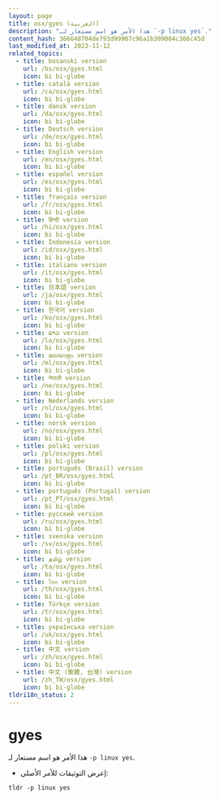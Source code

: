 ```yaml
---
layout: page
title: osx/gyes (العربية)
description: "هذا الأمر هو اسم مستعار لـ `-p linux yes`."
content_hash: 366648704de793d99907c96a1b309004c366c45d
last_modified_at: 2023-11-12
related_topics:
  - title: bosanski version
    url: /bs/osx/gyes.html
    icon: bi bi-globe
  - title: català version
    url: /ca/osx/gyes.html
    icon: bi bi-globe
  - title: dansk version
    url: /da/osx/gyes.html
    icon: bi bi-globe
  - title: Deutsch version
    url: /de/osx/gyes.html
    icon: bi bi-globe
  - title: English version
    url: /en/osx/gyes.html
    icon: bi bi-globe
  - title: español version
    url: /es/osx/gyes.html
    icon: bi bi-globe
  - title: français version
    url: /fr/osx/gyes.html
    icon: bi bi-globe
  - title: हिन्दी version
    url: /hi/osx/gyes.html
    icon: bi bi-globe
  - title: Indonesia version
    url: /id/osx/gyes.html
    icon: bi bi-globe
  - title: italiano version
    url: /it/osx/gyes.html
    icon: bi bi-globe
  - title: 日本語 version
    url: /ja/osx/gyes.html
    icon: bi bi-globe
  - title: 한국어 version
    url: /ko/osx/gyes.html
    icon: bi bi-globe
  - title: ລາວ version
    url: /lo/osx/gyes.html
    icon: bi bi-globe
  - title: മലയാളം version
    url: /ml/osx/gyes.html
    icon: bi bi-globe
  - title: नेपाली version
    url: /ne/osx/gyes.html
    icon: bi bi-globe
  - title: Nederlands version
    url: /nl/osx/gyes.html
    icon: bi bi-globe
  - title: norsk version
    url: /no/osx/gyes.html
    icon: bi bi-globe
  - title: polski version
    url: /pl/osx/gyes.html
    icon: bi bi-globe
  - title: português (Brasil) version
    url: /pt_BR/osx/gyes.html
    icon: bi bi-globe
  - title: português (Portugal) version
    url: /pt_PT/osx/gyes.html
    icon: bi bi-globe
  - title: русский version
    url: /ru/osx/gyes.html
    icon: bi bi-globe
  - title: svenska version
    url: /sv/osx/gyes.html
    icon: bi bi-globe
  - title: தமிழ் version
    url: /ta/osx/gyes.html
    icon: bi bi-globe
  - title: ไทย version
    url: /th/osx/gyes.html
    icon: bi bi-globe
  - title: Türkçe version
    url: /tr/osx/gyes.html
    icon: bi bi-globe
  - title: українська version
    url: /uk/osx/gyes.html
    icon: bi bi-globe
  - title: 中文 version
    url: /zh/osx/gyes.html
    icon: bi bi-globe
  - title: 中文 (繁體, 台灣) version
    url: /zh_TW/osx/gyes.html
    icon: bi bi-globe
tldri18n_status: 2
---
```

# gyes

هذا الأمر هو اسم مستعار لـ `-p linux yes`.

- إعرض التوثيقات للأمر الأصلي:

`tldr -p linux yes`
